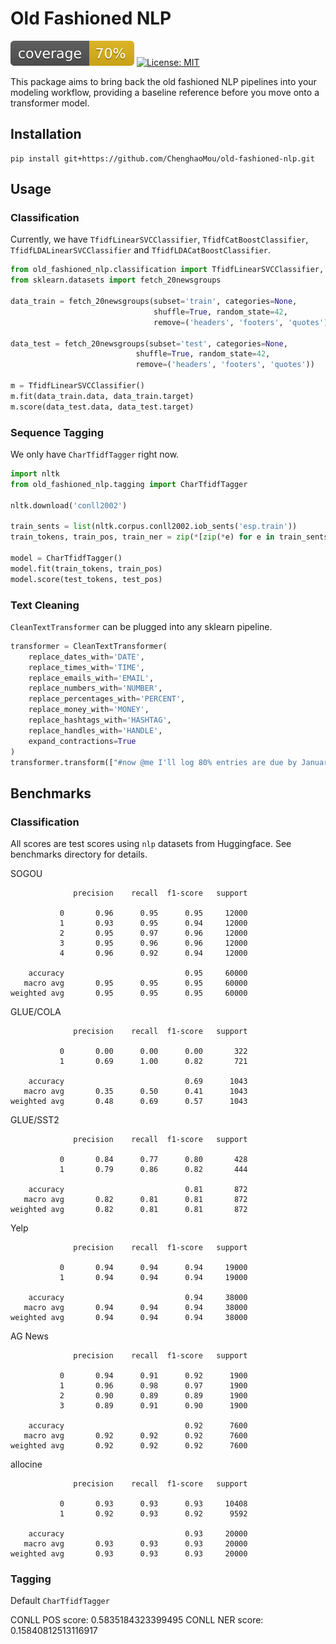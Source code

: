 # Old Fashioned NLP

<img src="https://raw.githubusercontent.com/ChenghaoMou/old-fashioned-nlp/master/coverage.svg"/> [![License: MIT](https://img.shields.io/badge/License-MIT-yellow.svg)](https://opensource.org/licenses/MIT)

This package aims to bring back the old fashioned NLP pipelines into your modeling workflow, providing a baseline reference before you move onto a transformer model.

## Installation

    pip install git+https://github.com/ChenghaoMou/old-fashioned-nlp.git

## Usage

### Classification

Currently, we have `TfidfLinearSVCClassifier`, `TfidfCatBoostClassifier`, `TfidfLDALinearSVCClassifier` and `TfidfLDACatBoostClassifier`.

```python
from old_fashioned_nlp.classification import TfidfLinearSVCClassifier, TfidfCatBoostClassifier
from sklearn.datasets import fetch_20newsgroups

data_train = fetch_20newsgroups(subset='train', categories=None,
                                shuffle=True, random_state=42,
                                remove=('headers', 'footers', 'quotes'))

data_test = fetch_20newsgroups(subset='test', categories=None,
                            shuffle=True, random_state=42,
                            remove=('headers', 'footers', 'quotes'))

m = TfidfLinearSVCClassifier()
m.fit(data_train.data, data_train.target)
m.score(data_test.data, data_test.target)
```

### Sequence Tagging

We only have `CharTfidfTagger` right now.

```python
import nltk
from old_fashioned_nlp.tagging import CharTfidfTagger

nltk.download('conll2002')

train_sents = list(nltk.corpus.conll2002.iob_sents('esp.train'))
train_tokens, train_pos, train_ner = zip(*[zip(*e) for e in train_sents])

model = CharTfidfTagger()
model.fit(train_tokens, train_pos)
model.score(test_tokens, test_pos)
```

### Text Cleaning

`CleanTextTransformer` can be plugged into any sklearn pipeline.

```python
transformer = CleanTextTransformer(
    replace_dates_with='DATE',
    replace_times_with='TIME',
    replace_emails_with='EMAIL',
    replace_numbers_with='NUMBER',
    replace_percentages_with='PERCENT',
    replace_money_with='MONEY',
    replace_hashtags_with='HASHTAG',
    replace_handles_with='HANDLE',
    expand_contractions=True
)
transformer.transform(["#now @me I'll log 80% entries are due by January 4th, 2017at 8:00pm contact me at chenghao@armorblox.com send me $500.00 now 3,415"])
```

## Benchmarks

### Classification
All scores are test scores using `nlp` datasets from Huggingface. See benchmarks directory for details.

SOGOU
```
              precision    recall  f1-score   support

           0       0.96      0.95      0.95     12000
           1       0.93      0.95      0.94     12000
           2       0.95      0.97      0.96     12000
           3       0.95      0.96      0.96     12000
           4       0.96      0.92      0.94     12000

    accuracy                           0.95     60000
   macro avg       0.95      0.95      0.95     60000
weighted avg       0.95      0.95      0.95     60000
```

GLUE/COLA
```
              precision    recall  f1-score   support

           0       0.00      0.00      0.00       322
           1       0.69      1.00      0.82       721

    accuracy                           0.69      1043
   macro avg       0.35      0.50      0.41      1043
weighted avg       0.48      0.69      0.57      1043
```

GLUE/SST2
```
              precision    recall  f1-score   support

           0       0.84      0.77      0.80       428
           1       0.79      0.86      0.82       444

    accuracy                           0.81       872
   macro avg       0.82      0.81      0.81       872
weighted avg       0.82      0.81      0.81       872
```

Yelp
```
              precision    recall  f1-score   support

           0       0.94      0.94      0.94     19000
           1       0.94      0.94      0.94     19000

    accuracy                           0.94     38000
   macro avg       0.94      0.94      0.94     38000
weighted avg       0.94      0.94      0.94     38000
```

AG News
```
              precision    recall  f1-score   support

           0       0.94      0.91      0.92      1900
           1       0.96      0.98      0.97      1900
           2       0.90      0.89      0.89      1900
           3       0.89      0.91      0.90      1900

    accuracy                           0.92      7600
   macro avg       0.92      0.92      0.92      7600
weighted avg       0.92      0.92      0.92      7600
```

allocine
```
              precision    recall  f1-score   support

           0       0.93      0.93      0.93     10408
           1       0.92      0.93      0.92      9592

    accuracy                           0.93     20000
   macro avg       0.93      0.93      0.93     20000
weighted avg       0.93      0.93      0.93     20000
```

### Tagging

Default `CharTfidfTagger`

CONLL POS score: 0.5835184323399495
CONLL NER score: 0.15840812513116917
